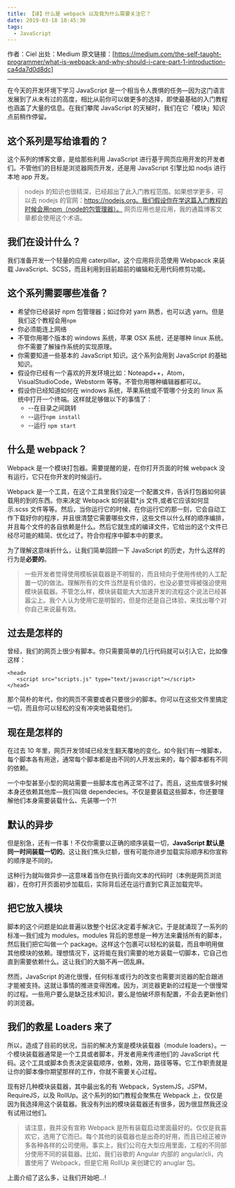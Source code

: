```yaml
---
title: 【译】什么是 webpack 以及我为什么需要关注它？
date: 2019-03-18 18:45:30
tags:
  - JavaScript
---
```


作者：Ciel
出处：Medium
原文链接：[https://medium.com/the-self-taught-programmer/what-is-webpack-and-why-should-i-care-part-1-introduction-ca4da7d0d8dc]

---

在今天的开发环境下学习 JavaScript 是一个相当令人畏惧的任务—因为这门语言发展到了从未有过的高度，相比从前你可以做更多的选择，即使最基础的入门教程也涵盖了大量的信息。在我们攀爬 JavaScript 的天梯时，我们在它「模块」知识点前稍作停留。

## 这个系列是写给谁看的？

这个系列的博客文章，是给那些利用 JavaScript 进行基于网页应用开发的开发者们。不管他们的目标是浏览器网页开发，还是用 JavaScript 引擎比如 nodjs 进行本地 app 开发。

> nodejs 的知识也很精深，已经超出了此入门教程范围。如果想学更多，可以去 nodejs 的官网：https://nodejs.org。我们假设你在学这篇入门教程的时候会用npm（node的包管理器）。
> 网页应用也是应用，我的通篇博客文章都会使用这个术语。

## 我们在设计什么？

我们准备开发一个轻量的应用 caterpillar。这个应用将示范使用 Webpacck 来装载 JavaScript、SCSS，而且利用到目前超前的编辑和无用代码修剪功能。

## 这个系列需要哪些准备？

- 希望你已经装好 npm 包管理器；如过你对 yarn 熟悉，也可以选 yarn。但是我们这个教程会用`npm`
- 你必须能连上网络
- 不管你用哪个版本的 windows 系统，苹果 OSX 系统，还是哪种 linux 系统。你不需要了解操作系统的实现原理。
- 你需要知道一些基本的 JavaScript 知识。这个系列会用到 JavaScript 的基础知识。
- 假设你已经有一个喜欢的开发环境比如：Noteapd++，Atom，VisualStudioCode，Webstorm 等等。不管你用哪种编辑器都可以。
- 假设你已经知道如何在 windows 系统，苹果系统或不管哪个分支的 linux 系统中打开一个终端。这样就足够做以下的事情了：
  - --在目录之间跳转
  - --运行`npm install`
  - --运行 `npm start`

## 什么是 webpack？

Webpack 是一个模块打包器。需要提醒的是，在你打开页面的时候 webpack 没有运行，它只在你开发的时候运行。

Webpack 是一个工具，在这个工具里我们设定一个配置文件，告诉打包器如何装载用的到的东西。你来决定 Webpack 如何装载\*.js 文件,或者它应该如何显示.scss 文件等等。然后，当你运行它的时候，在你运行它的那一刻，它会自动工作下载好你的程序，并且很清楚它需要哪些文件，这些文件以什么样的顺序编排，并且每个文件的各自依赖是什么。然后它就生成的编译文件，它给出的这个文件已经尽可能的精简、优化过了。符合你程序中脚本中的要求。

为了理解这意味折什么，让我们简单回顾一下 JavaScript 的历史，为什么这样的行为是**必要的**。

> 一些开发者觉得使用模板装载器是不明智的，而且倾向于使用传统的人工配置一切的做法。理解所有的文件当然是有价值的，也没必要觉得被强迫使用模块装载器。不管怎么样，模块装载能大大加速开发的流程这个说法已经甚嚣尘上。我个人认为使用它是明智的，但是你还是自己体验，来找出哪个对你自己来说最有效。

## 过去是怎样的

曾经，我们的网页上很少有脚本。你只需要简单的几行代码就可以引入它，比如像这样：

```
<head>
   <script src="scripts.js" type="text/javascript"></script>
</head>
```

那个简朴的年代，你的网页不需要或者只要很少的脚本。你可以在这些文件里搞定一切，而且你可以轻松的没有冲突地装载他们。

## 现在是怎样的

在过去 10 年里，网页开发领域已经发生翻天覆地的变化。如今我们有一堆脚本，每个脚本各有用途，通常每个脚本都是由不同的人开发出来的，每个脚本都有不同的依赖。

一个中型甚至小型的网站需要一些脚本库也再正常不过了。而且，这些库很多时候本身还依赖其他库—我们叫做 dependecies。不仅是要装载这些脚本，你还要理解他们本身需要装载什么、先装哪一个?!

## 默认的异步

但是别急，还有一件事！不仅你需要以正确的顺序装载一切，**JavaScript 默认是同一时间装载一切的**。这让我们焦头烂额，很有可能你进步加载实际顺序和你宣称的顺序是不同的。

这种行为就叫做异步—这意味着当你在执行面向文本的代码时（本例是网页浏览器），在你打开页面初步加载后，实际背后还在运行直到它真正加载完毕。

## 把它放入模块

脚本的这个问题是如此普遍以致整个社区决定着手解决它。于是就涌现了一系列的标准—我们成为 modules。modules 背后的思想是一种方法来囊括所有的脚本，然后我们把它叫做一个 package。这样这个包裹可以轻松的装载，而且申明用做其他模块的依赖。理想情况下，这将能在我们需要的地方装载一切脚本，它自己也直到需要依赖什么。这让我们的大脑不再一团乱麻。

然而，JavaScript 的进化很慢，任何标准或行为的改变也需要浏览器的配合跟进才能被支持。这就让事情的推进变得困难。因为，浏览器更新的过程是一个很慢常的过程。一些用户要么是缺乏技术知识，要么是怕破坏原有配置，不会去更新他们的浏览器。

## 我们的救星 Loaders 来了

所以，造成了目前的状况，当前的解决方案是模块装载器（module loaders）。一个模块装载器通常是一个工具或者脚本，开发者用来传递他们的 JavaScript 代码。这个工具或脚本负责决定装载顺序，依赖，效用，路径等等。它工作职责就是让你的脚本像你期望那样的工作，你就不需要关心过程。

现有好几种模块装载器，其中最出名的有 Webpack，SystemJS，JSPM，RequireJS，以及 RollUp。这个系列的如门教程会聚焦在 Webpack 上，仅仅是因为我选择用这个装载器。我没有列出的模块装载器还有很多，因为很显然我还没有试用过他们。

> 请注意，我并没有宣称 Webpack 是所有装载启动里面最好的。仅仅是我喜欢它，选用了它而已。每个其他的装载器也是出奇的好用，而且已经正被许多各种各样的公司使用。事实上，我们公司在大型应用里面，工程的不同部分使用不同的装载器。比如，我们谷歌的 Angular 内部的 angular/cli，内置使用了 Webpack，但是它用 RollUp 来创建它的 anuglar 包。

上面介绍了这么多，让我们开始吧…!
